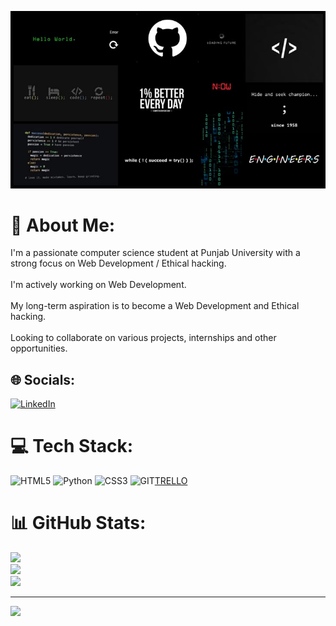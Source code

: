 ![logo](https://github.com/Ahad-Parvaiz/Ahad-Parvaiz/blob/main/Programming%20aesthetic%20wallpaper.jpeg)
# 💫 About Me:
I'm a passionate computer science student at Punjab University with a strong focus on Web Development / Ethical hacking. <br><br>I'm actively working on Web Development.<br><br>My long-term aspiration is to become a Web Development and Ethical hacking.<br><br>Looking to collaborate on various projects, internships and other opportunities.


## 🌐 Socials:
[![LinkedIn](https://img.shields.io/badge/LinkedIn-%230077B5.svg?logo=linkedin&logoColor=white)](https://www.linkedin.com/in/ahadparvaiz/)
# 💻 Tech Stack:
![HTML5](https://img.shields.io/badge/html5-%23E34F26.svg?style=for-the-badge&logo=html5&logoColor=white) ![Python](https://img.shields.io/badge/python-3670A0?style=for-the-badge&logo=python&logoColor=ffdd54) ![CSS3](https://img.shields.io/badge/css3-%231572B6.svg?style=for-the-badge&logo=css3&logoColor=white) ![GIT](https://img.shields.io/badge/Git-fc6d26?style=for-the-badge&logo=git&logoColor=white)[TRELLO](https://img.shields.io/badge/Trello-0052CC?style=for-the-badge&logo=trello&logoColor=white)

# 📊 GitHub Stats:
![](https://github-readme-stats.vercel.app/api?username=Ahad-Parvaiz&theme=dark&hide_border=false&include_all_commits=false&count_private=false)<br/>
![](https://github-readme-streak-stats.herokuapp.com/?user=Ahad-Parvaiz&theme=dark&hide_border=false)<br/>
![](https://github-readme-stats.vercel.app/api/top-langs/?username=Ahad-Parvaiz&theme=dark&hide_border=false&include_all_commits=false&count_private=false&layout=compact)

---
[![](https://visitcount.itsvg.in/api?id=Ahad-Parvaiz&icon=0&color=0)](https://visitcount.itsvg.in)

